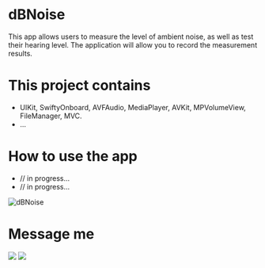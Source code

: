 # dBNoise
This app allows users to measure the level of ambient noise, as well as test their hearing level. The application will allow you to record the measurement results.

# This project contains

* UIKit, SwiftyOnboard, AVFAudio, MediaPlayer, AVKit, MPVolumeView, FileManager, MVC.
* ...

# How to use the app

* // in progress...
* // in progress...

![dBNoise]()

# Message me
[![](https://upload.wikimedia.org/wikipedia/commons/thumb/8/82/Telegram_logo.svg/64px-Telegram_logo.svg.png)](https://t.me/NickSagan)
[![](https://upload.wikimedia.org/wikipedia/commons/thumb/c/ca/LinkedIn_logo_initials.png/64px-LinkedIn_logo_initials.png)](https://www.linkedin.com/in/nicksagan/)
